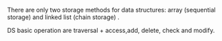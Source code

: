 There are only two storage methods for data structures: array (sequential storage) and linked list (chain storage) .

DS basic operation are traversal + access,add, delete, check and modify.